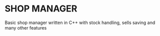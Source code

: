 # SHOP MANAGER
Basic shop manager written in C++ with stock handling, sells saving and many other features
